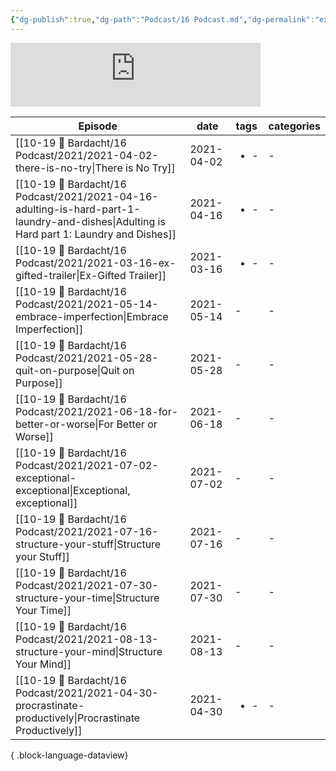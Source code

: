 ```yaml
---
{"dg-publish":true,"dg-path":"Podcast/16 Podcast.md","dg-permalink":"exgifted","permalink":"/exgifted/","title":"📌 Ex-Gifted Podcast","pinned":true,"contentClasses":"cards","noteIcon":"","created":"","updated":"2023-07-17T02:04:46.436-04:00"}
---
```



<iframe src="https://podcasters.spotify.com/pod/show/exgifted/embed" height="102px" width="400px" frameborder="0" scrolling="no"></iframe>


| Episode                                                                                                                                     | date       | tags                 | categories |
| ------------------------------------------------------------------------------------------------------------------------------------------- | ---------- | -------------------- | ---------- |
| [[10-19 💢 Bardacht/16 Podcast/2021/2021-04-02-there-is-no-try\|There is No Try]]                                                        | 2021-04-02 | <ul><li>\-</li></ul> | \-         |
| [[10-19 💢 Bardacht/16 Podcast/2021/2021-04-16-adulting-is-hard-part-1-laundry-and-dishes\|Adulting is Hard part 1: Laundry and Dishes]] | 2021-04-16 | <ul><li>\-</li></ul> | \-         |
| [[10-19 💢 Bardacht/16 Podcast/2021/2021-03-16-ex-gifted-trailer\|Ex-Gifted Trailer]]                                                    | 2021-03-16 | <ul><li>\-</li></ul> | \-         |
| [[10-19 💢 Bardacht/16 Podcast/2021/2021-05-14-embrace-imperfection\|Embrace Imperfection]]                                              | 2021-05-14 | \-                   | \-         |
| [[10-19 💢 Bardacht/16 Podcast/2021/2021-05-28-quit-on-purpose\|Quit on Purpose]]                                                        | 2021-05-28 | \-                   | \-         |
| [[10-19 💢 Bardacht/16 Podcast/2021/2021-06-18-for-better-or-worse\|For Better or Worse]]                                                | 2021-06-18 | \-                   | \-         |
| [[10-19 💢 Bardacht/16 Podcast/2021/2021-07-02-exceptional-exceptional\|Exceptional, exceptional]]                                       | 2021-07-02 | \-                   | \-         |
| [[10-19 💢 Bardacht/16 Podcast/2021/2021-07-16-structure-your-stuff\|Structure your Stuff]]                                              | 2021-07-16 | \-                   | \-         |
| [[10-19 💢 Bardacht/16 Podcast/2021/2021-07-30-structure-your-time\|Structure Your Time]]                                                | 2021-07-30 | \-                   | \-         |
| [[10-19 💢 Bardacht/16 Podcast/2021/2021-08-13-structure-your-mind\|Structure Your Mind]]                                                | 2021-08-13 | \-                   | \-         |
| [[10-19 💢 Bardacht/16 Podcast/2021/2021-04-30-procrastinate-productively\|Procrastinate Productively]]                                  | 2021-04-30 | <ul><li>\-</li></ul> | \-         |

{ .block-language-dataview}